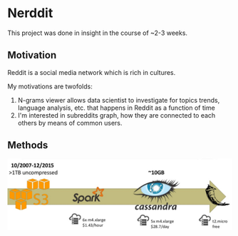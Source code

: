 # Nerddit

This project was done in insight in the course of ~2-3 weeks.

## Motivation
Reddit is a social media network which is rich in cultures.

My motivations are twofolds:

1. N-grams viewer allows data scientist to investigate for topics trends, language analysis, etc. that happens in Reddit as a function of time
2. I'm interested in subreddits graph, how they are connected to each others by means of common users.

## Methods

![Pipeline](/images/pipeline.png?raw=true "Pipeline")
